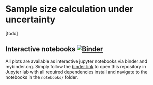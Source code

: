 # Sample size calculation under uncertainty

[todo]

## Interactive notebooks [![Binder](https://mybinder.org/badge_logo.svg)](https://mybinder.org/v2/gh/kkmann/sample-size-calculation-under-uncertainty/master)

All plots are available as interactive jupyter notebooks via binder and mybinder.org.
Simply follow the [binder link](https://mybinder.org/v2/gh/kkmann/sample-size-calculation-under-uncertainty/master/tree/notebooks) to open this repository in Jupyter lab with all required dependencies install 
and navigate to the notebooks in the `notebooks/` folder.
